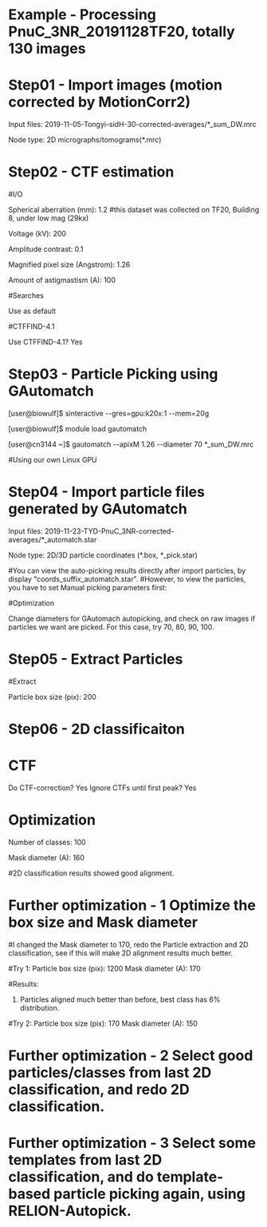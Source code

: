 # Example - Processing PnuC_3NR_20191128TF20, totally 130 images

# Step01 - Import images (motion corrected by MotionCorr2)

Input files: 2019-11-05-Tongyi-sidH-30-corrected-averages/*_sum_DW.mrc

Node type: 2D micrographs/tomograms(*.mrc)

# Step02 - CTF estimation

#I/O

Spherical aberration (mm): 1.2 #this dataset was collected on TF20, Building 8, under low mag (29kx)

Voltage (kV): 200

Amplitude contrast: 0.1

Magnified pixel size (Angstrom): 1.26

Amount of astigmastism (A): 100

#Searches

Use as default

#CTFFIND-4.1

Use CTFFIND-4.1? Yes

# Step03 - Particle Picking using GAutomatch

[user@biowulf]$ sinteractive --gres=gpu:k20x:1 --mem=20g 

[user@biowulf]$ module load gautomatch

[user@cn3144 ~]$ gautomatch --apixM 1.26 --diameter 70 *_sum_DW.mrc 

#Using our own Linux GPU



# Step04 - Import particle files generated by GAutomatch

Input files: 2019-11-23-TYD-PnuC_3NR-corrected-averages/*_automatch.star

Node type: 2D/3D particle coordinates (*.box, *_pick.star)

#You can view the auto-picking results directly after import particles, by display "coords_suffix_automatch.star".
#However, to view the particles, you have to set Manual picking parameters first:


#Optimization

Change diameters for GAutomach autopicking, and check on raw images if particles we want are picked.
For this case, try 70, 80, 90, 100. 

# Step05 - Extract Particles

#Extract

Particle box size (pix): 200


# Step06 - 2D classificaiton

# CTF

Do CTF-correction? Yes
Ignore CTFs until first peak? Yes

# Optimization

Number of classes: 100

Mask diameter (A): 160

#2D classification results showed good alignment.

# Further optimization - 1 Optimize the box size and Mask diameter
#I changed the Mask diameter to 170, redo the Particle extraction and 2D classification, see if this will make 2D alignment results much better.

#Try 1: 
Particle box size (pix): 1200
Mask diameter (A): 170

#Results: 
1. Particles aligned much better than before, best class has 6% distribution.

#Try 2: 
Particle box size (pix): 170
Mask diameter (A): 150


# Further optimization - 2 Select good particles/classes from last 2D classification, and redo 2D classification.


# Further optimization - 3 Select some templates from last 2D classification, and do template-based particle picking again, using RELION-Autopick.



